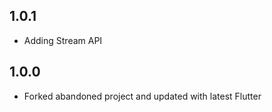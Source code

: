 ## 1.0.1

* Adding Stream API

## 1.0.0

* Forked abandoned project and updated with latest Flutter
